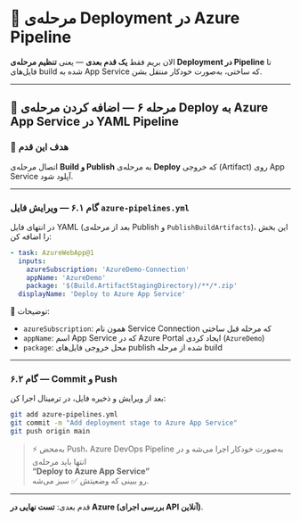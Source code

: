 # 🚀 مرحله‌ی Deployment در Azure Pipeline

الان بریم فقط **یک قدم بعدی** — یعنی **تنظیم مرحله‌ی Deployment در Pipeline** تا فایل‌های build شده به App Service که ساختی، به‌صورت خودکار منتقل بشن.

---

## 🔹 مرحله ۶ — اضافه کردن مرحله‌ی Deploy به Azure App Service در YAML Pipeline

### 🎯 هدف این قدم

اتصال مرحله‌ی **Build و Publish** به مرحله‌ی **Deploy** که خروجی (Artifact) روی App Service آپلود شود.

---

### گام ۶.۱ — ویرایش فایل `azure-pipelines.yml`

در انتهای فایل YAML (بعد از مرحله‌ی Publish و `PublishBuildArtifacts`)، این بخش را اضافه کن:

```yaml
- task: AzureWebApp@1
  inputs:
    azureSubscription: 'AzureDemo-Connection'
    appName: 'AzureDemo'
    package: '$(Build.ArtifactStagingDirectory)/**/*.zip'
  displayName: 'Deploy to Azure App Service'
```

🔸 توضیحات:

* `azureSubscription`: همون نام Service Connection که مرحله قبل ساختی  
* `appName`: اسم App Service که در Azure Portal ایجاد کردی (`AzureDemo`)  
* `package`: محل خروجی فایل‌های publish شده از مرحله build  

---

### گام ۶.۲ — Commit و Push

بعد از ویرایش و ذخیره فایل، در ترمینال اجرا کن:

```bash
git add azure-pipelines.yml
git commit -m "Add deployment stage to Azure App Service"
git push origin main
```

> ⚡ به‌محض Push، Azure DevOps Pipeline به‌صورت خودکار اجرا می‌شه و در انتها باید مرحله‌ی  
> **“Deploy to Azure App Service”**  
> رو ببینی که وضعیتش ✅ سبز می‌شه.

---

قدم بعدی: **تست نهایی در Azure (بررسی اجرای API آنلاین)**.

